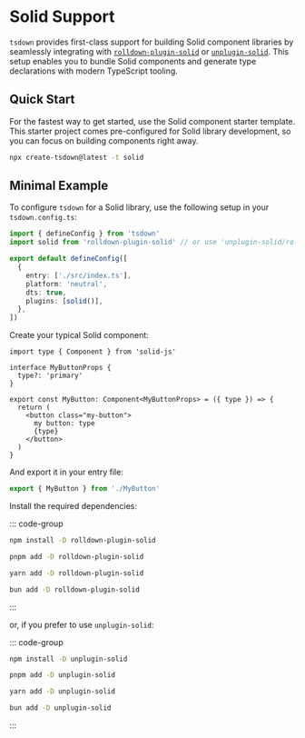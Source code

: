 # Solid Support

`tsdown` provides first-class support for building Solid component libraries by seamlessly integrating with [`rolldown-plugin-solid`](https://github.com/g-mero/rolldown-plugin-solid) or [`unplugin-solid`](https://github.com/unplugin/unplugin-solid). This setup enables you to bundle Solid components and generate type declarations with modern TypeScript tooling.

## Quick Start

For the fastest way to get started, use the Solid component starter template. This starter project comes pre-configured for Solid library development, so you can focus on building components right away.

```bash
npx create-tsdown@latest -t solid
```

## Minimal Example

To configure `tsdown` for a Solid library, use the following setup in your `tsdown.config.ts`:

```ts [tsdown.config.ts]
import { defineConfig } from 'tsdown'
import solid from 'rolldown-plugin-solid' // or use 'unplugin-solid/rolldown'

export default defineConfig([
  {
    entry: ['./src/index.ts'],
    platform: 'neutral',
    dts: true,
    plugins: [solid()],
  },
])
```

Create your typical Solid component:

```tsx [MyButton.tsx]
import type { Component } from 'solid-js'

interface MyButtonProps {
  type?: 'primary'
}

export const MyButton: Component<MyButtonProps> = ({ type }) => {
  return (
    <button class="my-button">
      my button: type
      {type}
    </button>
  )
}
```

And export it in your entry file:

```ts [index.ts]
export { MyButton } from './MyButton'
```

Install the required dependencies:

::: code-group

```sh [npm]
npm install -D rolldown-plugin-solid
```

```sh [pnpm]
pnpm add -D rolldown-plugin-solid
```

```sh [yarn]
yarn add -D rolldown-plugin-solid
```

```sh [bun]
bun add -D rolldown-plugin-solid
```

:::

or, if you prefer to use `unplugin-solid`:

::: code-group

```sh [npm]
npm install -D unplugin-solid
```

```sh [pnpm]
pnpm add -D unplugin-solid
```

```sh [yarn]
yarn add -D unplugin-solid
```

```sh [bun]
bun add -D unplugin-solid
```

:::
